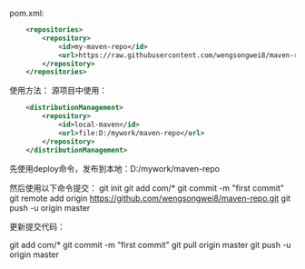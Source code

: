 pom.xml:
```xml
    <repositories>
        <repository>
            <id>my-maven-repo</id>
            <url>https://raw.githubusercontent.com/wengsongwei8/maven-repo/master</url>
        </repository>
    </repositories>
```

使用方法：
源项目中使用：
```xml
    <distributionManagement>
        <repository>
            <id>local-maven</id>
            <url>file:D:/mywork/maven-repo</url>
        </repository>
    </distributionManagement>
```

先使用deploy命令，发布到本地：D:/mywork/maven-repo

然后使用以下命令提交：
git init
git add com/*
git commit -m "first commit"
git remote add origin https://github.com/wengsongwei8/maven-repo.git
git push -u origin master

更新提交代码：

git add com/*
git commit -m "first commit"
git pull origin master
git push -u origin master
